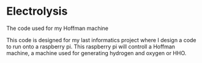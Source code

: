 # Electrolysis
The code used for my Hoffman machine 

This code is designed for my last informatics project where I design a code to run onto a raspberry pi. 
This raspberry pi will controll a Hoffman machine, a machine used for generating hydrogen and oxygen or HHO.

